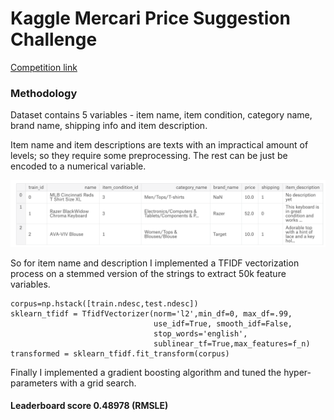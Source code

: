 # Kaggle Mercari Price Suggestion Challenge

[Competition link](https://www.kaggle.com/c/mercari-price-suggestion-challenge)

### Methodology 

Dataset contains 5 variables - item name, item condition, category name, brand name, shipping info and item description.

Item name and item descriptions are texts with an impractical amount of levels; so they require some preprocessing. The rest can be just be encoded to a numerical variable. 

![Train_head](/images/train_head.png)

So for item name and description I implemented a TFIDF vectorization process on a stemmed version of the strings to extract 50k feature variables.

    corpus=np.hstack([train.ndesc,test.ndesc])
    sklearn_tfidf = TfidfVectorizer(norm='l2',min_df=0, max_df=.99,
                                    use_idf=True, smooth_idf=False,
                                    stop_words='english',
                                    sublinear_tf=True,max_features=f_n)
    transformed = sklearn_tfidf.fit_transform(corpus)

Finally I implemented a gradient boosting algorithm and tuned the hyper-parameters with a grid search.


#### Leaderboard score 0.48978 (RMSLE)
